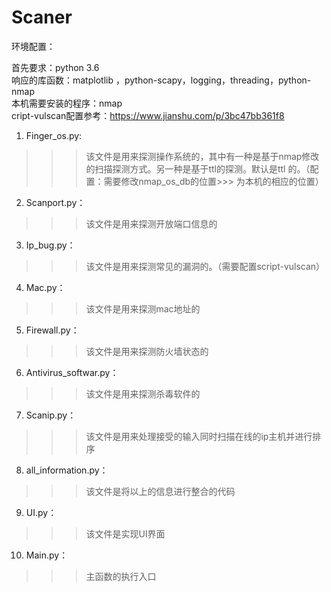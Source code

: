 # Scaner


环境配置：

首先要求：python 3.6</br>
响应的库函数：matplotlib ，python-scapy，logging，threading，python-nmap</br>
本机需要安装的程序：nmap</br>
cript-vulscan配置参考：https://www.jianshu.com/p/3bc47bb361f8</br>


1. Finger_os.py:</br>
>>> 该文件是用来探测操作系统的，其中有一种是基于nmap修改的扫描探测方式。另一种是基于ttl的探测。默认是ttl	的。（配置：需要修改nmap_os_db的位置>>> 为本机的相应的位置）</br>
2. Scanport.py：</br>
>>> 该文件是用来探测开放端口信息的</br>
3. Ip_bug.py：</br>
>>> 该文件是用来探测常见的漏洞的。（需要配置script-vulscan）</br>
4. Mac.py：</br>
>>> 该文件是用来探测mac地址的</br>
5. Firewall.py：</br>
>>> 该文件是用来探测防火墙状态的</br>
6. Antivirus_softwar.py：</br>
>>> 该文件是用来探测杀毒软件的</br>
7. Scanip.py：</br>
>>> 该文件是用来处理接受的输入同时扫描在线的ip主机并进行排序</br>
8. all_information.py：</br>
>>> 该文件是将以上的信息进行整合的代码</br>
9. UI.py：</br>
>>> 该文件是实现UI界面</br>
10. Main.py：</br>
>>> 主函数的执行入口</br>
